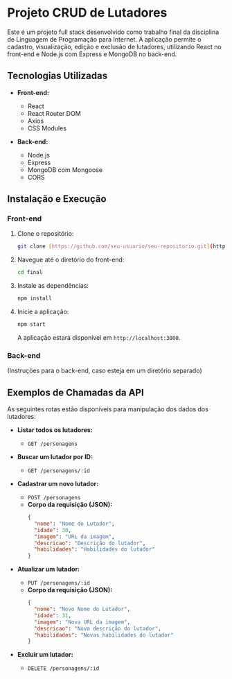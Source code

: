 # Projeto CRUD de Lutadores

Este é um projeto full stack desenvolvido como trabalho final da disciplina de Linguagem de Programação para Internet. A aplicação permite o cadastro, visualização, edição e exclusão de lutadores, utilizando React no front-end e Node.js com Express e MongoDB no back-end.

## Tecnologias Utilizadas

* **Front-end:**
    * React
    * React Router DOM
    * Axios
    * CSS Modules

* **Back-end:**
    * Node.js
    * Express
    * MongoDB com Mongoose
    * CORS

## Instalação e Execução

### Front-end

1.  Clone o repositório:
    ```bash
    git clone [https://github.com/seu-usuario/seu-repositorio.git](https://github.com/seu-usuario/seu-repositorio.git)
    ```
2.  Navegue até o diretório do front-end:
    ```bash
    cd final
    ```
3.  Instale as dependências:
    ```bash
    npm install
    ```
4.  Inicie a aplicação:
    ```bash
    npm start
    ```
    A aplicação estará disponível em `http://localhost:3000`.

### Back-end

(Instruções para o back-end, caso esteja em um diretório separado)

## Exemplos de Chamadas da API

As seguintes rotas estão disponíveis para manipulação dos dados dos lutadores:

* **Listar todos os lutadores:**
    * `GET /personagens`

* **Buscar um lutador por ID:**
    * `GET /personagens/:id`

* **Cadastrar um novo lutador:**
    * `POST /personagens`
    * **Corpo da requisição (JSON):**
        ```json
        {
          "nome": "Nome do Lutador",
          "idade": 30,
          "imagem": "URL da imagem",
          "descricao": "Descrição do lutador",
          "habilidades": "Habilidades do lutador"
        }
        ```

* **Atualizar um lutador:**
    * `PUT /personagens/:id`
    * **Corpo da requisição (JSON):**
        ```json
        {
          "nome": "Novo Nome do Lutador",
          "idade": 31,
          "imagem": "Nova URL da imagem",
          "descricao": "Nova descrição do lutador",
          "habilidades": "Novas habilidades do lutador"
        }
        ```

* **Excluir um lutador:**
    * `DELETE /personagens/:id`